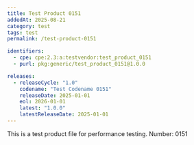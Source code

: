 ```yaml
---
title: Test Product 0151
addedAt: 2025-08-21
category: test
tags: test
permalink: /test-product-0151

identifiers:
  - cpe: cpe:2.3:a:testvendor:test_product_0151
  - purl: pkg:generic/test_product_0151@1.0.0

releases:
  - releaseCycle: "1.0"
    codename: "Test Codename 0151"
    releaseDate: 2025-01-01
    eol: 2026-01-01
    latest: "1.0.0"
    latestReleaseDate: 2025-01-01
---
```


This is a test product file for performance testing. Number: 0151
